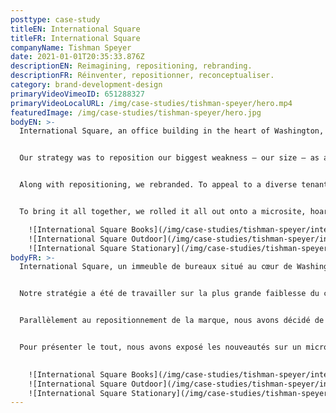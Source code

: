 ```yaml
---
posttype: case-study
titleEN: International Square
titleFR: International Square
companyName: Tishman Speyer
date: 2021-01-01T20:35:33.876Z
descriptionEN: Reimagining, repositioning, rebranding.
descriptionFR: Réinventer, repositionner, reconceptualiser.
category: brand-development-design
primaryVideoVimeoID: 651288327
primaryVideoLocalURL: /img/case-studies/tishman-speyer/hero.mp4
featuredImage: /img/case-studies/tishman-speyer/hero.jpg
bodyEN: >-
  International Square, an office building in the heart of Washington, DC, had a problem: they were struggling to attract tech tenants. In contrast to the sleek new developments they were competing with, the enormous 70s-era brutalist building felt gloomy and outdated. The size of the building turned off medium and small sized tenants who wanted smaller buildings where they could occupy an entire floor. On the verge of a modest renovation, the leasing team needed a new approach to attract the tech set without alienating their current conservative tenants.


  Our strategy was to reposition our biggest weakness – our size – as a competitive advantage. The building’s renovation would incorporate new services and amenities including a daycare, gym, food hall and grocery store. We found that true work-life balance was unrealistic for our high-performing tech set, and that a more fluid ‘work-life integration’ approach was becoming more popular. We repositioned the building to lean into this, positioning it as the place with everything you need to stay on top of life.


  Along with repositioning, we rebranded. To appeal to a diverse tenant base while keeping the current conservative tenants in mind, we created a robust color palette to ensure flexibility from playful to corporate; a new font and iconography to modernize the brand while still keeping it timeless; and updated the brand photography and monogram.


  To bring it all together, we rolled it all out onto a microsite, hoarding, brochures and even right down to their classy new business cards.

    ![International Square Books](/img/case-studies/tishman-speyer/international-square-books.jpg)
    ![International Square Outdoor](/img/case-studies/tishman-speyer/international-square-outdoor.jpg)
    ![International Square Stationary](/img/case-studies/tishman-speyer/international-square-stationary.jpg)
bodyFR: >-
  International Square, un immeuble de bureaux situé au cœur de Washington, DC, faisait face à un problème : ils avaient du mal à attirer des locataires du secteur technologique. Contrairement aux nouvelles et élégantes constructions avec lesquels ils étaient en concurrence, l’énorme bâtiment d’inspiration brutaliste des années 70 paraissait sombre et démodé. La taille de l’immeuble décourageait les locataires de petite et moyenne taille qui étaient à la recherche d’immeubles moins imposants où ils pourraient occuper un étage entier. Avant d’entreprendre une rénovation modeste, l’équipe de location avait besoin d’une nouvelle approche pour attirer des entreprises œuvrant dans la haute technologie, sans pour autant aliéner ses locataires actuels, plus traditionnels.


  Notre stratégie a été de travailler sur la plus grande faiblesse du client — la taille — pour en faire un avantage concurrentiel. La rénovation de l’immeuble comprendrait de nouveaux services et installations, notamment une garderie, un gymnase, un espace de restauration et une épicerie. Nous avons constaté qu’un véritable équilibre entre le travail et la vie privée n’était pas réaliste pour notre ensemble technologique hautement performant, et qu’une approche plus fluide d’intégration travail-vie privée » devenait de plus en plus populaire. Nous avons donc repositionné le bâtiment dans cette direction, le positionnant comme un lieu où tout est disponible pour faciliter le quotidien.


  Parallèlement au repositionnement de la marque, nous avons décidé de changer le nom. Pour plaire à une base locataires plus diversifiée, tout en gardant à l’esprit les locataires actuels, nous avons créé une palette de couleurs puissantes permettant d’harmoniser les espaces de détente et de travail ; nous avons opté pour une nouvelle police et iconographie afin de moderniser la marque, tout en conservant son image intemporelle ; et mis à jour la photographie et le monogramme de la marque.


  Pour présenter le tout, nous avons exposé les nouveautés sur un microsite, des panneaux publicitaires, des brochures et même jusqu’à la création de nouvelles cartes professionnelles très chics.
  

    ![International Square Books](/img/case-studies/tishman-speyer/international-square-books.jpg)
    ![International Square Outdoor](/img/case-studies/tishman-speyer/international-square-outdoor.jpg)
    ![International Square Stationary](/img/case-studies/tishman-speyer/international-square-stationary.jpg)
---
```

